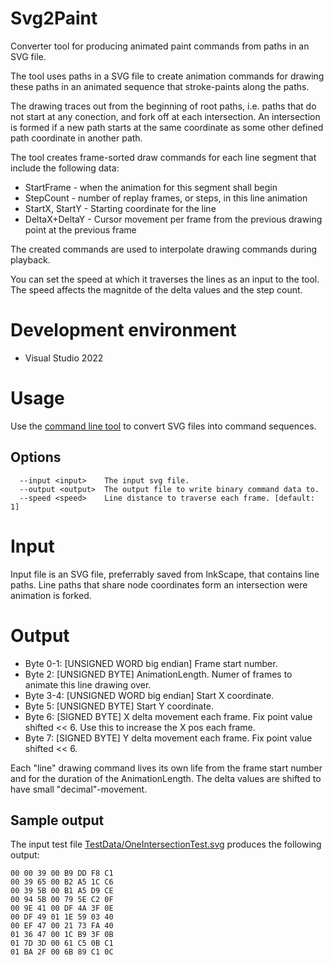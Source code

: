 # Svg2Paint

Converter tool for producing animated paint commands from paths in an SVG file.

The tool uses paths in a SVG file to create animation commands for drawing these paths in an animated sequence that stroke-paints along the paths.

The drawing traces out from the beginning of root paths, i.e. paths that do not start at any conection, and fork off at each intersection.
An intersection is formed if a new path starts at the same coordinate as some other defined path coordinate in another path.

The tool creates frame-sorted draw commands for each line segment that include the following data:
* StartFrame - when the animation for this segment shall begin
* StepCount - number of replay frames, or steps, in this line animation
* StartX, StartY - Starting coordinate for the line
* DeltaX+DeltaY - Cursor movement per frame from the previous drawing point at the previous frame

The created commands are used to interpolate drawing commands during playback.

You can set the speed at which it traverses the lines as an input to the tool. The speed affects the magnitde of the delta values and the step count.

# Development environment

* Visual Studio 2022

# Usage

Use the [command line tool](Source/Svg2Paint.Console/) to convert SVG files into command sequences.

## Options
```
  --input <input>    The input svg file.
  --output <output>  The output file to write binary command data to.
  --speed <speed>    Line distance to traverse each frame. [default: 1]
```

# Input

Input file is an SVG file, preferrably saved from InkScape, that contains line paths. Line paths that share node coordinates form an intersection were animation is forked.

# Output

- Byte 0-1: [UNSIGNED WORD big endian] Frame start number.
- Byte 2: [UNSIGNED BYTE] AnimationLength. Numer of frames to animate this line drawing over.
- Byte 3-4: [UNSIGNED WORD big endian] Start X coordinate.
- Byte 5: [UNSIGNED BYTE] Start Y coordinate.
- Byte 6: [SIGNED BYTE] X delta movement each frame. Fix point value shifted << 6. Use this to increase the X pos each frame.
- Byte 7: [SIGNED BYTE] Y delta movement each frame. Fix point value shifted << 6.

Each "line" drawing command lives its own life from the frame start number and for the duration of the AnimationLength. The delta values are shifted to have small "decimal"-movement.

## Sample output
The input test file [TestData/OneIntersectionTest.svg](TestData/OneIntersectionTest.svg) produces the following output:

```
00 00 39 00 B9 DD F8 C1
00 39 65 00 B2 A5 1C C6
00 39 5B 00 B1 A5 D9 CE
00 94 5B 00 79 5E C2 0F
00 9E 41 00 DF 4A 3F 0E
00 DF 49 01 1E 59 03 40
00 EF 47 00 21 73 FA 40
01 36 47 00 1C B9 3F 0B
01 7D 3D 00 61 C5 0B C1
01 BA 2F 00 6B 89 C1 0C
```
